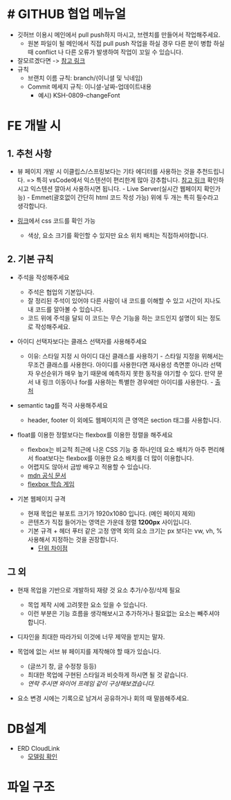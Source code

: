 # # GITHUB 협업 메뉴얼

- 깃허브 이용시 메인에서 pull push하지 마시고, 브렌치를 만들어서 작업해주세요.
  - 원본 파일이 될 메인에서 직접 pull push 작업을 하실 경우 다른 분이 병합 하실 때 conflict 나 다른 오류가 발생하여 작업이 꼬일 수 있습니다.
- 잘모르겠다면 ->  [참고 링크](https://dewworld27.tistory.com/entry/github-%ED%98%91%EC%97%85-%EB%A9%94%EB%89%B4%EC%96%BC-git-clone%EB%B6%80%ED%84%B0-Pull-request%EA%B9%8C%EC%A7%80)
- 규칙
  - 브랜치 이름 규칙: branch/(이니셜 및 닉네임)
  - Commit 메세지 규칙: 이니셜-날짜-업데이트내용
    - 예시) KSH-0809-changeFont
# FE 개발 시

## 1. 추천 사항

- 뷰 페이지 개발 시 이클립스/스프링보다는 기타 에디터를 사용하는 것을 추천드립니다.
   => 특히 vsCode에서 익스텐션이 편리한게 많아 강추합니다.
   [참고 링크](https://parkjh7764.tistory.com/93) 확인하시고 익스텐션 깔아서 사용하시면 됩니다.
       - Live Server(실시간 웹페이지 확인가능)
           - Emmet(괄호없이 간단히 html 코드 작성 가능)
           위에 두 개는 특히 필수라고 생각합니다.

- [링크](https://xd.adobe.com/view/7be723b7-c502-4210-a1cc-f2a1d7bf0b54-2eb4/)에서 css 코드를 확인 가능
   - 색상, 요소 크기를 확인할 수 있지만 요소 위치 배치는 직접하셔야합니다.

## 2. 기본 규칙
- 주석을 작성해주세요
   - 주석은 협업의 기본입니다.
   - 잘 정리된 주석이 있어야 다른 사람이 내 코드를 이해할 수 있고 시간이 지나도 내 코드를 알아볼 수 있습니다.
   - 코드 위에 주석을 달되 이 코드는 무슨 기능을 하는 코드인지 설명이 되는 정도로 작성해주세요.

- 아이디 선택자보다는 클래스 선택자를 사용해주세요
   - 이유: 스타일 지정 시 아이디 대신 클래스를 사용하기 - 스타일 지정을 위해서는 무조건 클래스를 사용한다.
   아이디를 사용한다면 재사용성 측면뿐 아니라 선택자 우선순위가 매우 높기 때문에 예측하지 못한 동작을 야기할 수 있다.
   만약 문서 내 링크 이동이나 for를 사용하는 특별한 경우에만 아이디를 사용한다. - [출처](https://ui.toast.com/fe-guide/ko_HTMLCSS)

- semantic tag를 적극 사용해주세요
   - header, footer 이 외에도 웹페이지의 큰 영역은 section 태그를 사용합니다.

- float를 이용한 정렬보다는 flexbox를 이용한 정렬을 해주세요
   - flexbox는 비교적 최근에 나온 CSS 기능 중 하나인데 요소 배치가 아주 편리해서 float보다는 flexbox를 이용한 요소 배치를 더 많이 이용합니다.
   - 어렵지도 않아서 금방 배우고 적용할 수 있습니다.
   - [mdn 공식 문서 ](https://developer.mozilla.org/ko/docs/Web/CSS/CSS_Flexible_Box_Layout/Basic_Concepts_of_Flexbox)
   - [flexbox 학습 게임](https://flexboxfroggy.com/#ko)

- 기본 웹페이지 규격
   - 현재 목업은 뷰포트 크기가 1920x1080 입니다. (메인 페이지 제외)
   - 콘텐츠가 직접 들어가는 영역은 가운데 정렬 **1200px** 사이입니다.
   - 기본 규격 + 헤더 푸터 같은 고정 영역 외의 요소 크기는 px 보다는 vw, vh, % 사용해서 지정하는 것을 권장합니다.
       - [단위 차이점](https://velog.io/@jhur98/CSS%EC%97%90%EC%84%9C-px-em-rem-vh-vw-%EB%8B%A8%EC%9C%84%EB%93%A4%EC%9D%98-%EC%B0%A8%EC%9D%B4%EC%A0%90)

## 그 외
- 현재 목업을 기반으로 개발하되 재량 것 요소 추가/수정/삭제 필요
  - 목업 제작 시에 고려못한 요소 있을 수 있습니다.  
  - 이런 부분은 기능 흐름을 생각해보시고 추가하거나 필요없는 요소는 빼주셔야합니다.

- 디자인을 최대한 따라가되 이것에 너무 제약을 받지는 말자.

- 목업에 없는 서브 뷰 페이지를 제작해야 할 때가 있습니다.
  - (글쓰기 창, 글 수정창 등등)
  - 최대한 목업에 구현된 스타일과 비슷하게 하시면 될 것 같습니다.
  - _연락 주시면 와이어 프레임 같이 구상해보겠습니다._

- 요소 변경 시에는 기록으로 남겨서 공유하거나 회의 때 말씀해주세요.



# DB설계

- ERD CloudLink
  - [모델링 확인](https://www.erdcloud.com/d/aCtch3zYbTm4HdEvH)



# 파일 구조
